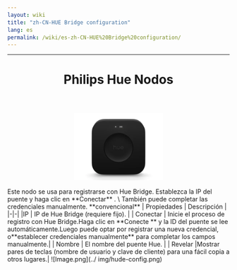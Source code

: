 ```yaml
---
layout: wiki
title: "zh-CN-HUE Bridge configuration"
lang: es
permalink: /wiki/es-zh-CN-HUE%20Bridge%20configuration/
---
```

---
<h1> <p Align = 'Center'> Philips Hue Nodos </p> </h1>
<br/>
<p align = 'Center'>
<img src = 'https://raw.githubusercontent.com/supergiovane/node-red-contrib-knx-ultimate/master/img/huehub.jpg' width = '40%'>
</p>
Este nodo se usa para registrarse con Hue Bridge.
Establezca la IP del puente y haga clic en **Conectar** . \
También puede completar las credenciales manualmente.
**convencional**
| Propiedades | Descripción |
|-|-|
|IP | IP de Hue Bridge (requiere fijo). |
| Conectar | Inicie el proceso de registro con Hue Bridge.Haga clic en **Conecte ** y la ID del puente se lee automáticamente.Luego puede optar por registrar una nueva credencial, o**establecer credenciales manualmente** para completar los campos manualmente.|
| Nombre | El nombre del puente Hue. |
| Revelar |Mostrar pares de teclas (nombre de usuario y clave de cliente) para una fácil copia a otros lugares.|
![Image.png](../ img/hude-config.png)
